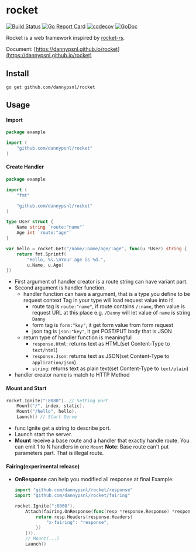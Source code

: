 # rocket

[![Build Status](https://travis-ci.org/dannypsnl/rocket.svg)](https://travis-ci.org/dannypsnl/rocket)
[![Go Report Card](https://goreportcard.com/badge/github.com/dannypsnl/rocket)](https://goreportcard.com/report/github.com/dannypsnl/rocket)
[![codecov](https://codecov.io/gh/dannypsnl/rocket/branch/master/graph/badge.svg)](https://codecov.io/gh/dannypsnl/rocket)<Paste>
[![GoDoc](https://godoc.org/github.com/dannypsnl/rocket?status.svg)](https://godoc.org/github.com/dannypsnl/rocket)

Rocket is a web framework inspired by [rocket-rs](https://github.com/SergioBenitez/Rocket).

Document: [https://dannypsnl.github.io/rocket](https://dannypsnl.github.io/rocket)

## Install

`go get github.com/dannypsnl/rocket`

## Usage

#### Import

```go
package example

import (
	"github.com/dannypsnl/rocket"
)
```

#### Create Handler

```go
package example

import (
	"fmt"

	"github.com/dannypsnl/rocket"
)

type User struct {
	Name string `route:"name"`
	Age int `route:"age"`
}

var hello = rocket.Get("/name/:name/age/:age", func(u *User) string {
	return fmt.Sprintf(
		"Hello, %s.\nYour age is %d.",
		u.Name, u.Age)
})
```

- First argument of handler creator is a route string can have variant part. 
- Second argument is handler function.
	- handler function can have a argument, that is a type you define to be request context
		Tag in your type will load request value into it!
		- route tag is `route:"name"`, if route contains `/:name`, then value is request URL at this place
			e.g. `/Danny` will let value of `name` is string `Danny`
		- form tag is `form:"key"`, it get form value from form request
		- json tag is `json:"key"`, it get POST/PUT body that is JSON
	- return type of handler function is meaningful
		- `response.Html`: returns text as HTML(set Content-Type to `text/html`)
		- `response.Json`: returns text as JSON(set Content-Type to `application/json`)
		- `string`: returns text as plain text(set Content-Type to `text/plain`)
- handler creator name is match to HTTP Method

#### Mount and Start

```go
rocket.Ignite(":8080"). // Setting port
	Mount("/", index, static).
	Mount("/hello", hello).
	Launch() // Start Serve
```

- func Ignite get a string to describe port.
- Launch start the server.
- **Mount** receive a base route and a handler that exactly handle route. You can emit 1 to N handlers in one `Mount`
	**Note**: Base route can't put parameters part. That is illegal route.

#### Fairing(experimental release)

- **OnResponse** can help you modified all response at final
	Example:
	```go
	import "github.com/dannypsnl/rocket/response"
	import "github.com/dannypsnl/rocket/fairing"

	rocket.Ignite(":6060").
		Attach(fairing.OnResponse(func(resp *response.Response) *response.Response {
			return resp.Headers(response.Headers{
				"x-fairing": "response",
			})
		})).
		// Mount(...)
		Launch()
	```
